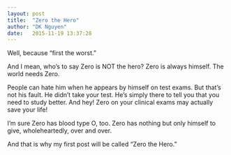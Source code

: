 ```yaml
---
layout: post
title:  "Zero the Hero"
author: "DK Nguyen"
date:   2015-11-19 13:37:28
---
```

Well, because “first the worst.”

And I mean, who’s to say Zero is NOT the hero? Zero is always himself. The world needs Zero.

People can hate him when he appears by himself on test exams. But that’s not his fault. He didn’t take your test. He’s simply there to tell you that you need to study better. And hey! Zero on your clinical exams may actually save your life!

I’m sure Zero has blood type O, too. Zero has nothing but only himself to give, wholeheartedly, over and over.

And that is why my first post will be called “Zero the Hero.”

